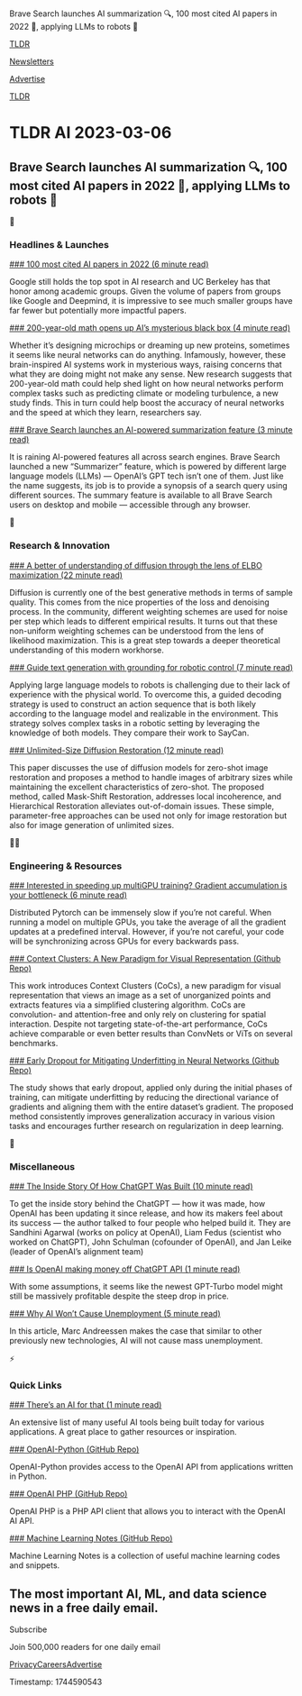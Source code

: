 Brave Search launches AI summarization 🔍, 100 most cited AI papers in 2022 💯, applying LLMs to robots 🤖

[TLDR](/)

[Newsletters](/newsletters)

[Advertise](https://advertise.tldr.tech/)

[TLDR](/)

# TLDR AI 2023-03-06

## Brave Search launches AI summarization 🔍, 100 most cited AI papers in 2022 💯, applying LLMs to robots 🤖

🚀

### Headlines & Launches

[### 100 most cited AI papers in 2022 (6 minute read)](https://www.zeta-alpha.com/post/must-read-the-100-most-cited-ai-papers-in-2022?utm_source=tldrai)

Google still holds the top spot in AI research and UC Berkeley has that honor among academic groups. Given the volume of papers from groups like Google and Deepmind, it is impressive to see much smaller groups have far fewer but potentially more impactful papers.

[### 200-year-old math opens up AI’s mysterious black box (4 minute read)](https://spectrum.ieee.org/black-box-ai?utm_source=tldrai)

Whether it’s designing microchips or dreaming up new proteins, sometimes it seems like neural networks can do anything. Infamously, however, these brain-inspired AI systems work in mysterious ways, raising concerns that what they are doing might not make any sense. New research suggests that 200-year-old math could help shed light on how neural networks perform complex tasks such as predicting climate or modeling turbulence, a new study finds. This in turn could help boost the accuracy of neural networks and the speed at which they learn, researchers say.

[### Brave Search launches an AI-powered summarization feature (3 minute read)](https://techcrunch.com/2023/03/02/brave-search-launches-an-ai-powered-summarization-feature/?utm_source=tldrai)

It is raining AI-powered features all across search engines. Brave Search launched a new “Summarizer” feature, which is powered by different large language models (LLMs) — OpenAI’s GPT tech isn’t one of them. Just like the name suggests, its job is to provide a synopsis of a search query using different sources. The summary feature is available to all Brave Search users on desktop and mobile — accessible through any browser.

🧠

### Research & Innovation

[### A better of understanding of diffusion through the lens of ELBO maximization (22 minute read)](https://arxiv.org/abs/2303.00848?utm_source=tldrai)

Diffusion is currently one of the best generative methods in terms of sample quality. This comes from the nice properties of the loss and denoising process. In the community, different weighting schemes are used for noise per step which leads to different empirical results. It turns out that these non-uniform weighting schemes can be understood from the lens of likelihood maximization. This is a great step towards a deeper theoretical understanding of this modern workhorse.

[### Guide text generation with grounding for robotic control (7 minute read)](https://grounded-decoding.github.io/?utm_source=tldrai)

Applying large language models to robots is challenging due to their lack of experience with the physical world. To overcome this, a guided decoding strategy is used to construct an action sequence that is both likely according to the language model and realizable in the environment. This strategy solves complex tasks in a robotic setting by leveraging the knowledge of both models. They compare their work to SayCan.

[### Unlimited-Size Diffusion Restoration (12 minute read)](https://arxiv.org/abs/2303.00354v1?utm_source=tldrai)

This paper discusses the use of diffusion models for zero-shot image restoration and proposes a method to handle images of arbitrary sizes while maintaining the excellent characteristics of zero-shot. The proposed method, called Mask-Shift Restoration, addresses local incoherence, and Hierarchical Restoration alleviates out-of-domain issues. These simple, parameter-free approaches can be used not only for image restoration but also for image generation of unlimited sizes.

👨‍💻

### Engineering & Resources

[### Interested in speeding up multiGPU training? Gradient accumulation is your bottleneck (6 minute read)](https://muellerzr.github.io/blog/gradient_accumulation.html?utm_source=tldrai)

Distributed Pytorch can be immensely slow if you’re not careful. When running a model on multiple GPUs, you take the average of all the gradient updates at a predefined interval. However, if you’re not careful, your code will be synchronizing across GPUs for every backwards pass.

[### Context Clusters: A New Paradigm for Visual Representation (Github Repo)](https://github.com/ma-xu/context-cluster?utm_source=tldrai)

This work introduces Context Clusters (CoCs), a new paradigm for visual representation that views an image as a set of unorganized points and extracts features via a simplified clustering algorithm. CoCs are convolution- and attention-free and only rely on clustering for spatial interaction. Despite not targeting state-of-the-art performance, CoCs achieve comparable or even better results than ConvNets or ViTs on several benchmarks.

[### Early Dropout for Mitigating Underfitting in Neural Networks (Github Repo)](https://github.com/facebookresearch/dropout?utm_source=tldrai)

The study shows that early dropout, applied only during the initial phases of training, can mitigate underfitting by reducing the directional variance of gradients and aligning them with the entire dataset’s gradient. The proposed method consistently improves generalization accuracy in various vision tasks and encourages further research on regularization in deep learning.

🎁

### Miscellaneous

[### The Inside Story Of How ChatGPT Was Built (10 minute read)](https://archive.ph/Dk7ka?utm_source=tldrai)

To get the inside story behind the ChatGPT — how it was made, how OpenAI has been updating it since release, and how its makers feel about its success — the author talked to four people who helped build it. They are Sandhini Agarwal (works on policy at OpenAI), Liam Fedus (scientist who worked on ChatGPT), John Schulman (cofounder of OpenAI), and Jan Leike (leader of OpenAI’s alignment team)

[### Is OpenAI making money off ChatGPT API (1 minute read)](https://threadreaderapp.com/thread/1631485296754987014.html?utm_source=tldrai)

With some assumptions, it seems like the newest GPT-Turbo model might still be massively profitable despite the steep drop in price.

[### Why AI Won’t Cause Unemployment (5 minute read)](https://pmarca.substack.com/p/why-ai-wont-cause-unemployment?utm_source=tldrai)

In this article, Marc Andreessen makes the case that similar to other previously new technologies, AI will not cause mass unemployment.

⚡️

### Quick Links

[### There’s an AI for that (1 minute read)](https://theresanaiforthat.com/?utm_source=tldrai)

An extensive list of many useful AI tools being built today for various applications. A great place to gather resources or inspiration.

[### OpenAI-Python (GitHub Repo)](https://github.com/openai/openai-python?utm_source=tldrai)

OpenAI-Python provides access to the OpenAI API from applications written in Python.

[### OpenAI PHP (GitHub Repo)](https://github.com/openai-php/client?utm_source=tldrai)

OpenAI PHP is a PHP API client that allows you to interact with the OpenAI AI API.

[### Machine Learning Notes (GitHub Repo)](https://github.com/rasbt/machine-learning-notes?utm_source=tldrai)

Machine Learning Notes is a collection of useful machine learning codes and snippets.

## The most important AI, ML, and data science news in a free daily email.

Subscribe

Join 500,000 readers for one daily email

[Privacy](/privacy)[Careers](https://jobs.ashbyhq.com/tldr.tech)[Advertise](/ai/advertise)

Timestamp: 1744590543